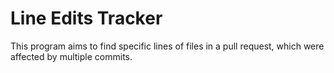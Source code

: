 # Line Edits Tracker

This program aims to find specific lines of files in a pull request, which were affected by multiple commits.
